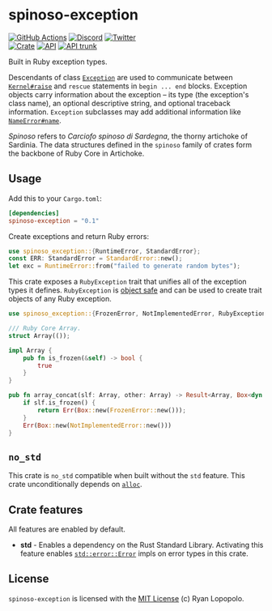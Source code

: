 # spinoso-exception

[![GitHub Actions](https://github.com/artichoke/artichoke/workflows/CI/badge.svg)](https://github.com/artichoke/artichoke/actions)
[![Discord](https://img.shields.io/discord/607683947496734760)](https://discord.gg/QCe2tp2)
[![Twitter](https://img.shields.io/twitter/follow/artichokeruby?label=Follow&style=social)](https://twitter.com/artichokeruby)
<br>
[![Crate](https://img.shields.io/crates/v/spinoso-exception.svg)](https://crates.io/crates/spinoso-exception)
[![API](https://docs.rs/spinoso-exception/badge.svg)](https://docs.rs/spinoso-exception)
[![API trunk](https://img.shields.io/badge/docs-trunk-blue.svg)](https://artichoke.github.io/artichoke/spinoso_exception/)

Built in Ruby exception types.

Descendants of class [`Exception`] are used to communicate between
[`Kernel#raise`] and `rescue` statements in `begin ... end` blocks. Exception
objects carry information about the exception – its type (the exception's class
name), an optional descriptive string, and optional traceback information.
`Exception` subclasses may add additional information like [`NameError#name`].

_Spinoso_ refers to _Carciofo spinoso di Sardegna_, the thorny artichoke of
Sardinia. The data structures defined in the `spinoso` family of crates form the
backbone of Ruby Core in Artichoke.

## Usage

Add this to your `Cargo.toml`:

```toml
[dependencies]
spinoso-exception = "0.1"
```

Create exceptions and return Ruby errors:

```rust
use spinoso_exception::{RuntimeError, StandardError};
const ERR: StandardError = StandardError::new();
let exc = RuntimeError::from("failed to generate random bytes");
```

This crate exposes a `RubyException` trait that unifies all of the exception
types it defines. `RubyException` is [object safe] and can be used to create
trait objects of any Ruby exception.

```rust
use spinoso_exception::{FrozenError, NotImplementedError, RubyException};

/// Ruby Core Array.
struct Array(());

impl Array {
    pub fn is_frozen(&self) -> bool {
        true
    }
}

pub fn array_concat(slf: Array, other: Array) -> Result<Array, Box<dyn RubyException>> {
    if slf.is_frozen() {
        return Err(Box::new(FrozenError::new()));
    }
    Err(Box::new(NotImplementedError::new()))
}
```

## `no_std`

This crate is `no_std` compatible when built without the `std` feature. This
crate unconditionally depends on [`alloc`].

## Crate features

All features are enabled by default.

- **std** - Enables a dependency on the Rust Standard Library. Activating this
  feature enables [`std::error::Error`] impls on error types in this crate.

## License

`spinoso-exception` is licensed with the [MIT License](../LICENSE) (c) Ryan
Lopopolo.

[`exception`]: https://ruby-doc.org/core-2.6.3/Exception.html
[`kernel#raise`]: https://ruby-doc.org/core-2.6.3/Kernel.html#method-i-raise
[`nameerror#name`]: https://ruby-doc.org/core-2.6.3/NameError.html#method-i-name
[object safe]:
  https://doc.rust-lang.org/book/ch17-02-trait-objects.html#object-safety-is-required-for-trait-objects
[`alloc`]: https://doc.rust-lang.org/alloc/
[`std::error::error`]: https://doc.rust-lang.org/std/error/trait.Error.html
